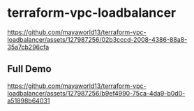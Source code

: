 # terraform-vpc-loadbalancer


https://github.com/mayaworld13/terraform-vpc-loadbalancer/assets/127987256/02b3cccd-2008-4386-88a8-35a7cb296cfa


## Full Demo

https://github.com/mayaworld13/terraform-vpc-loadbalancer/assets/127987256/b9ef4990-75ca-4da9-b0d0-a51898b64031

